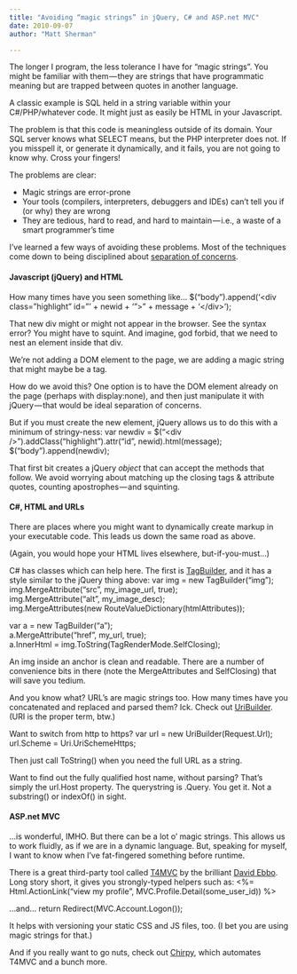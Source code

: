 ```yaml
---
title: "Avoiding “magic strings” in jQuery, C# and ASP.net MVC"
date: 2010-09-07
author: "Matt Sherman"

---
```


The longer I program, the less tolerance I have for “magic strings”. You might be familiar with them — they are strings that have programmatic meaning but are trapped between quotes in another language.

A classic example is SQL held in a string variable within your C#/PHP/whatever code. It might just as easily be HTML in your Javascript.

The problem is that this code is meaningless outside of its domain. Your SQL server knows what SELECT means, but the PHP interpreter does not. If you misspell it, or generate it dynamically, and it fails, you are not going to know why. Cross your fingers!

The problems are clear:

*   Magic strings are error-prone
*   Your tools (compilers, interpreters, debuggers and IDEs) can’t tell you if (or why) they are wrong
*   They are tedious, hard to read, and hard to maintain — i.e., a waste of a smart programmer’s time

I’ve learned a few ways of avoiding these problems. Most of the techniques come down to being disciplined about [separation of concerns](http://en.wikipedia.org/wiki/Separation_of_concerns).

#### Javascript (jQuery) and HTML

How many times have you seen something like…
$(“body”).append(‘&lt;div class=”highlight” id=”’ + newid + ‘”&gt;” + message + ‘&lt;/div&gt;’);

That new div might or might not appear in the browser. See the syntax error? You might have to squint. And imagine, god forbid, that we need to nest an element inside that div.

We’re not adding a DOM element to the page, we are adding a magic string that might maybe be a tag.

How do we avoid this? One option is to have the DOM element already on the page (perhaps with display:none), and then just manipulate it with jQuery — that would be ideal separation of concerns.

But if you must create the new element, jQuery allows us to do this with a minimum of stringy-ness:
var newdiv = $(“&lt;div /&gt;”).addClass(“highlight”).attr(“id”, newid).html(message);   
$(“body”).append(newdiv);

That first bit creates a jQuery _object_ that can accept the methods that follow. We avoid worrying about matching up the closing tags &amp; attribute quotes, counting apostrophes — and squinting.

#### C#, HTML and URLs

There are places where you might want to dynamically create markup in your executable code. This leads us down the same road as above.

(Again, you would hope your HTML lives elsewhere, but-if-you-must…)

C# has classes which can help here. The first is [TagBuilder](http://msdn.microsoft.com/en-us/library/system.web.mvc.tagbuilder_members.aspx), and it has a style similar to the jQuery thing above:
var img = new TagBuilder(“img”);   
img.MergeAttribute(“src”, my_image_url, true);   
img.MergeAttribute(“alt”, my_image_desc);   
img.MergeAttributes(new RouteValueDictionary(htmlAttributes));   
   
var a = new TagBuilder(“a”);   
a.MergeAttribute(“href”, my_url, true);   
a.InnerHtml = img.ToString(TagRenderMode.SelfClosing);

An img inside an anchor is clean and readable. There are a number of convenience bits in there (note the MergeAttributes and SelfClosing) that will save you tedium.

And you know what? URL’s are magic strings too. How many times have you concatenated and replaced and parsed them? Ick. Check out [UriBuilder](http://msdn.microsoft.com/en-us/library/system.uribuilder_members.aspx). (URI is the proper term, btw.)

Want to switch from http to https?
var url = new UriBuilder(Request.Url);   
url.Scheme = Uri.UriSchemeHttps;

Then just call ToString() when you need the full URL as a string.

Want to find out the fully qualified host name, without parsing? That’s simply the url.Host property. The querystring is .Query. You get it. Not a substring() or indexOf() in sight.

#### ASP.net MVC

…is wonderful, IMHO. But there can be a lot o’ magic strings. This allows us to work fluidly, as if we are in a dynamic language. But, speaking for myself, I want to know when I’ve fat-fingered something before runtime.

There is a great third-party tool called [T4MVC](http://mvccontrib.codeplex.com/wikipage?title=T4MVC) by the brilliant [David Ebbo](http://blogs.msdn.com/b/davidebb/). Long story short, it gives you strongly-typed helpers such as:
&lt;%= Html.ActionLink(“view my profile”, MVC.Profile.Detail(some_user_id)) %&gt;

…and…
return Redirect(MVC.Account.Logon());

It helps with versioning your static CSS and JS files, too. (I bet you are using magic strings for that.)

And if you really want to go nuts, check out [Chirpy](http://www.weirdlover.com/tag/chirpy/), which automates T4MVC and a bunch more.
